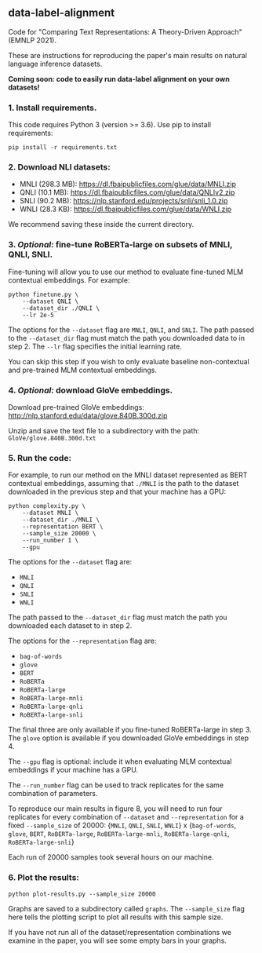## data-label-alignment

Code for "Comparing Text Representations: A Theory-Driven Approach" (EMNLP 2021).

These are instructions for reproducing the paper's main results on natural language inference datasets.

**Coming soon: code to easily run data-label alignment on your own datasets!**

### 1. Install requirements.

This code requires Python 3 (version >= 3.6). Use pip to install requirements:

```
pip install -r requirements.txt
```

### 2. Download NLI datasets:

- MNLI (298.3 MB): https://dl.fbaipublicfiles.com/glue/data/MNLI.zip 
- QNLI (10.1 MB): https://dl.fbaipublicfiles.com/glue/data/QNLIv2.zip
- SNLI (90.2 MB): https://nlp.stanford.edu/projects/snli/snli_1.0.zip 
- WNLI (28.3 KB): https://dl.fbaipublicfiles.com/glue/data/WNLI.zip

We recommend saving these inside the current directory.

### 3. *Optional:* fine-tune RoBERTa-large on subsets of MNLI, QNLI, SNLI.

Fine-tuning will allow you to use our method to evaluate fine-tuned MLM contextual embeddings. For example:

```
python finetune.py \
    --dataset QNLI \
    --dataset_dir ./QNLI \
    --lr 2e-5
```

The options for the `--dataset` flag are `MNLI`, `QNLI`, and `SNLI`. The path passed to the `--dataset_dir` flag must match the path you downloaded data to in step 2. The `--lr` flag specifies the initial learning rate.

You can skip this step if you wish to only evaluate baseline non-contextual and pre-trained MLM contextual embeddings.

### 4. *Optional:* download GloVe embeddings.

Download pre-trained GloVe embeddings: http://nlp.stanford.edu/data/glove.840B.300d.zip

Unzip and save the text file to a subdirectory with the path: `GloVe/glove.840B.300d.txt`

### 5. Run the code:

For example, to run our method on the MNLI dataset represented as BERT contextual embeddings, assuming that `./MNLI` is the path to the dataset downloaded in the previous step and that your machine has a GPU:

```
python complexity.py \
    --dataset MNLI \
    --dataset_dir ./MNLI \
    --representation BERT \
    --sample_size 20000 \
    --run_number 1 \
    --gpu
```

The options for the `--dataset` flag are:
- `MNLI`
- `QNLI`
- `SNLI`
- `WNLI`

The path passed to the `--dataset_dir` flag must match the path you downloaded each dataset to in step 2.

The options for the `--representation` flag are:
- `bag-of-words`
- `glove`
- `BERT`
- `RoBERTa`
- `RoBERTa-large`
- `RoBERTa-large-mnli`
- `RoBERTa-large-qnli`
- `RoBERTa-large-snli`

The final three are only available if you fine-tuned RoBERTa-large in step 3. The `glove` option is available if you downloaded GloVe embeddings in step 4.

The `--gpu` flag is optional: include it when evaluating MLM contextual embeddings if your machine has a GPU.

The `--run_number` flag can be used to track replicates for the same combination of parameters.

To reproduce our main results in figure 8, you will need to run four replicates for every combination of `--dataset` and `--representation` for a fixed `--sample_size` of 20000:
{`MNLI`, `QNLI`, `SNLI`, `WNLI`} x {`bag-of-words`, `glove`, `BERT`, `RoBERTa-large`, `RoBERTa-large-mnli`, `RoBERTa-large-qnli`, `RoBERTa-large-snli`}

Each run of 20000 samples took several hours on our machine.

### 6. Plot the results:

```
python plot-results.py --sample_size 20000
```

Graphs are saved to a subdirectory called `graphs`. The `--sample_size` flag here tells the plotting script to plot all results with this sample size.

If you have not run all of the dataset/representation combinations we examine in the paper, you will see some empty bars in your graphs.




